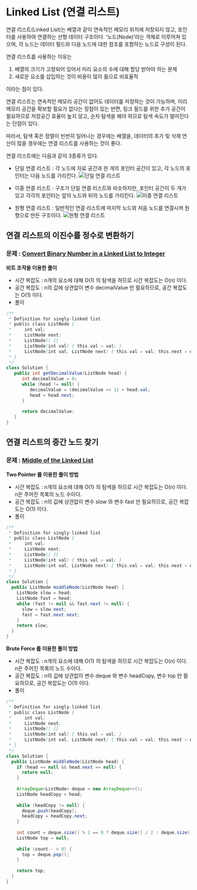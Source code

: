 # Linked List (연결 리스트)

연결 리스트(Linked List)는 배열과 같이 연속적인 메모리 위치에 저장되지 않고, 포인터를 사용하여 연결하는 선형 데이터 구조이다. ‘노드(Node)’라는 객체로 이루어져 있으며, 각 노드는 데이터 필드와 다음 노드에 대한 참조를 포함하는 노드로 구성이 된다.


연결 리스트를 사용하는 이유는

1. 배열의 크기가 고정되어 있어서 미리 요소의 수에 대해 할당 받아야 하는 문제
2. 새로운 요소를 삽입하는 것이 비용이 많이 듦으로 비효율적

이라는 점이 있다.


연결 리스트는 연속적인 메모리 공간이 없어도 데이터를 저장하는 것이 가능하며, 미리 메모리 공간을 확보할 필요가 없다는 장점이 있는 반면, 링크 필드를 위한 추가 공간이 필요하므로 저장공간 효율이 높지 않고, 순차 탐색을 해야 하므로 탐색 속도가 떨어진다는 단점이 있다.

따라서, 탐색 혹은 정렬이 빈번히 일어나는 경우에는 배열을, 데이터의 추가 및 삭제 연산이 많을 경우에는 연결 리스트를 사용하는 것이 좋다.

연결 리스트에는 다음과 같이 3종류가 있다.
- 단일 연결 리스트 : 각 노드에 자료 공간과 한 개의 포인터 공간이 있고, 각 노드의 포인터는 다음 노드를 가리킨다.
  ![단일 연결 리스트](https://upload.wikimedia.org/wikipedia/commons/9/9c/Single_linked_list.png)

- 이중 연결 리스트 : 구조가 단일 연결 리스트와 비슷하지만, 포인터 공간이 두 개가 있고 각각의 포인터는 앞의 노드와 뒤의 노드를 가리킨다.
  ![이중 연결 리스트](https://upload.wikimedia.org/wikipedia/commons/c/ca/Doubly_linked_list.png)

- 원형 연결 리스트 : 일반적인 연결 리스트에 마지막 노드와 처음 노드를 연결시켜 원형으로 만든 구조이다.
  ![원형 연결 리스트](https://upload.wikimedia.org/wikipedia/commons/9/98/Circurlar_linked_list.png)


## 연결 리스트의 이진수를 정수로 변환하기
### 문제 : [Convert Binary Number in a Linked List to Integer](https://leetcode.com/problems/convert-binary-number-in-a-linked-list-to-integer/)
**비트 조작을 이용한 풀이**
- 시간 복잡도 : n개의 요소에 대해 O(1) 의 탐색을 하므로 시간 복잡도는 O(n) 이다.
- 공간 복잡도 : n의 값에 상관없이 변수 decimalValue 만 필요하므로, 공간 복잡도는 O(1) 이다.
- 풀이
``` java
/**
 * Definition for singly-linked list.
 * public class ListNode {
 *     int val;
 *     ListNode next;
 *     ListNode() {}
 *     ListNode(int val) { this.val = val; }
 *     ListNode(int val, ListNode next) { this.val = val; this.next = next; }
 * }
 */
class Solution {
   public int getDecimalValue(ListNode head) {
      int decimalValue = 0;
      while (head != null) {
         decimalValue = (decimalValue << 1) + head.val;
         head = head.next;
      }
      
      return decimalValue;
   }
}
```

## 연결 리스트의 중간 노드 찾기
### 문제 : [Middle of the Linked List](https://leetcode.com/problems/middle-of-the-linked-list/)
**Two Pointer 를 이용한 풀이 방법**
- 시간 복잡도 : n개의 요소에 대해 O(1) 의 탐색을 하므로 시간 복잡도는 O(n) 이다. n은 주어진 목록의 노드 수이다.
- 공간 복잡도 : n의 값에 상관없이 변수 slow 와 변수 fast 만 필요하므로, 공간 복잡도는 O(1) 이다.
- 풀이
``` java
/**
 * Definition for singly-linked list.
 * public class ListNode {
 *     int val;
 *     ListNode next;
 *     ListNode() {}
 *     ListNode(int val) { this.val = val; }
 *     ListNode(int val, ListNode next) { this.val = val; this.next = next; }
 * }
 */
class Solution {
  public ListNode middleNode(ListNode head) {
    ListNode slow = head;
    ListNode fast = head;
    while (fast != null && fast.next != null) {
      slow = slow.next;
      fast = fast.next.next;
    }
    return slow;
  }
}
```

**Brute Force 를 이용한 풀이 방법**
- 시간 복잡도 : n개의 요소에 대해 O(1) 의 탐색을 하므로 시간 복잡도는 O(n) 이다. n은 주어진 목록의 노드 수이다.
- 공간 복잡도 : n의 값에 상관없이 변수 deque 와 변수 headCopy, 변수 top 만 필요하므로, 공간 복잡도는 O(1) 이다.
- 풀이
```java
/**
 * Definition for singly-linked list.
 * public class ListNode {
 *     int val;
 *     ListNode next;
 *     ListNode() {}
 *     ListNode(int val) { this.val = val; }
 *     ListNode(int val, ListNode next) { this.val = val; this.next = next; }
 * }
 */
class Solution {
  public ListNode middleNode(ListNode head) {
    if (head == null && head.next == null) {
      return null;
    }
    
    ArrayDeque<ListNode> deque = new ArrayDeque<>();
    ListNode headCopy = head;
    
    while (headCopy != null) {
      deque.push(headCopy);
      headCopy = headCopy.next;
    }
    
    int count = deque.size() % 2 == 0 ? deque.size() / 2 : deque.size() / 2 + 1;
    ListNode top = null;
    
    while (count-- > 0) {
      top = deque.pop();
    }
    
    return top;
  }
}
```
